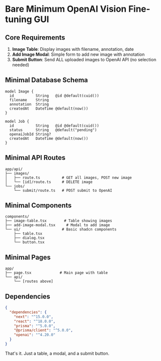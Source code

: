 # Bare Minimum OpenAI Vision Fine-tuning GUI

## Core Requirements

1. **Image Table**: Display images with filename, annotation, date
2. **Add Image Modal**: Simple form to add new image with annotation
3. **Submit Button**: Send ALL uploaded images to OpenAI API (no selection needed)

## Minimal Database Schema

```prisma
model Image {
  id          String   @id @default(cuid())
  filename    String
  annotation  String
  createdAt   DateTime @default(now())
}

model Job {
  id          String   @id @default(cuid())
  status      String   @default("pending")
  openaiJobId String?
  createdAt   DateTime @default(now())
}
```

## Minimal API Routes

```
app/api/
├── images/
│   ├── route.ts          # GET all images, POST new image
│   └── [id]/route.ts     # DELETE image
└── jobs/
    └── submit/route.ts   # POST submit to OpenAI
```

## Minimal Components

```
components/
├── image-table.tsx        # Table showing images
├── add-image-modal.tsx     # Modal to add image
└── ui/                   # Basic shadcn components
    ├── table.tsx
    ├── dialog.tsx
    └── button.tsx
```

## Minimal Pages

```
app/
├── page.tsx             # Main page with table
└── api/
    └── [routes above]
```

## Dependencies

```json
{
  "dependencies": {
    "next": "^15.0.0",
    "react": "^18.0.0",
    "prisma": "^5.0.0",
    "@prisma/client": "^5.0.0",
    "openai": "^4.20.0"
  }
}
```

That's it. Just a table, a modal, and a submit button.
